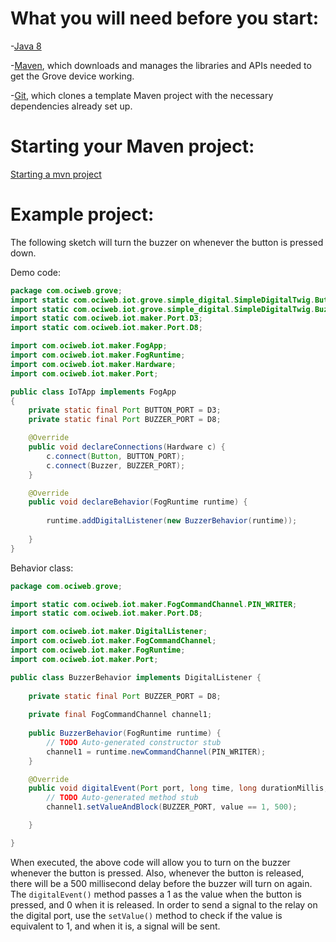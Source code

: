 # What you will need before you start:
-[Java 8](https://docs.oracle.com/javase/8/docs/technotes/guides/install/install_overview.html) 

-[Maven](https://maven.apache.org/install.html), which downloads and manages the libraries and APIs needed to get the Grove device working.

-[Git](https://git-scm.com/), which clones a template Maven project with the necessary dependencies already set up.

# Starting your Maven project: 
[Starting a mvn project](https://github.com/oci-pronghorn/FogLighter/blob/master/README.md)

# Example project:

The following sketch will turn the buzzer on whenever the button is pressed down.

Demo code:

```java
package com.ociweb.grove;
import static com.ociweb.iot.grove.simple_digital.SimpleDigitalTwig.Button;
import static com.ociweb.iot.grove.simple_digital.SimpleDigitalTwig.Buzzer;
import static com.ociweb.iot.maker.Port.D3;
import static com.ociweb.iot.maker.Port.D8;

import com.ociweb.iot.maker.FogApp;
import com.ociweb.iot.maker.FogRuntime;
import com.ociweb.iot.maker.Hardware;
import com.ociweb.iot.maker.Port;

public class IoTApp implements FogApp
{
    private static final Port BUTTON_PORT = D3;
    private static final Port BUZZER_PORT = D8;

    @Override
    public void declareConnections(Hardware c) {
        c.connect(Button, BUTTON_PORT); 
        c.connect(Buzzer, BUZZER_PORT);
    }

    @Override
    public void declareBehavior(FogRuntime runtime) {
  
        runtime.addDigitalListener(new BuzzerBehavior(runtime));
       
    }
}
```

Behavior class:

```java
package com.ociweb.grove;

import static com.ociweb.iot.maker.FogCommandChannel.PIN_WRITER;
import static com.ociweb.iot.maker.Port.D8;

import com.ociweb.iot.maker.DigitalListener;
import com.ociweb.iot.maker.FogCommandChannel;
import com.ociweb.iot.maker.FogRuntime;
import com.ociweb.iot.maker.Port;

public class BuzzerBehavior implements DigitalListener {
	
	private static final Port BUZZER_PORT = D8;
	
	private final FogCommandChannel channel1;
	
	public BuzzerBehavior(FogRuntime runtime) {
		// TODO Auto-generated constructor stub
        channel1 = runtime.newCommandChannel(PIN_WRITER);
	}

	@Override
	public void digitalEvent(Port port, long time, long durationMillis, int value) {
		// TODO Auto-generated method stub
	    channel1.setValueAndBlock(BUZZER_PORT, value == 1, 500);

	}

}
```


When executed, the above code will allow you to turn on the buzzer whenever the button is pressed. Also, whenever the button is released, there will be a 500 millisecond delay before the buzzer will turn on again.
The ```digitalEvent()``` method passes a 1 as the value when the button is pressed, and 0 when it is released. In order to send a signal to the relay on the digital port, use the ```setValue()``` method to check if the value is equivalent to 1, and when it is, a signal will be sent.
